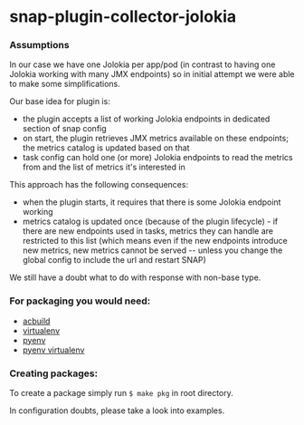 # snap-plugin-collector-jolokia

### Assumptions

In our case we have one Jolokia per app/pod (in contrast to having one Jolokia working with many JMX endpoints) so in initial attempt we were able to make some simplifications.

Our base idea for plugin is:

- the plugin accepts a list of working Jolokia endpoints in dedicated section of snap config
- on start, the plugin retrieves JMX metrics available on these endpoints; the metrics catalog is updated based on that
- task config can hold one (or more) Jolokia endpoints to read the metrics from and the list of metrics it's interested in

This approach has the following consequences:

- when the plugin starts, it requires that there is some Jolokia endpoint working
- metrics catalog is updated once (because of the plugin lifecycle) - if there are new endpoints used in tasks, metrics they can handle are restricted to this list
(which means even if the new endpoints introduce new metrics, new metrics cannot be served -- unless you change the global config to include the url and restart SNAP)

We still have a doubt what to do with response with non-base type.

### For packaging you would need:

- [acbuild](https://github.com/containers/build)
- [virtualenv](https://pypi.python.org/pypi/virtualenv)
- [pyenv](https://github.com/yyuu/pyenv)
- [pyenv virtualenv](https://github.com/yyuu/pyenv-virtualenv)

### Creating packages:

To create a package simply run `$ make pkg` in root directory.

In configuration doubts, please take a look into examples.

